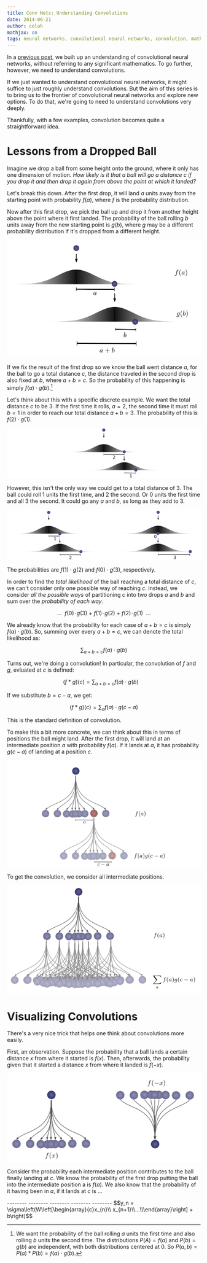 ```yaml
---
title: Conv Nets: Understanding Convolutions
date: 2014-06-21
author: colah
mathjax: on
tags: neural networks, convolutional neural networks, convolution, math, probability
---
```


In a [previous post](../2014-07-Conv-Nets-Modular/), we built up an understanding of convolutional neural networks, without referring to any significant mathematics. To go further, however, we need to understand convolutions.

If we just wanted to understand convolutional neural networks, it might suffice to just roughly understand convolutions. But the aim of this series is to bring us to the frontier of convolutional neural networks and explore new options. To do that, we're going to need to understand convolutions very deeply.

Thankfully, with a few examples, convolution becomes quite a straightforward idea.

Lessons from a Dropped Ball
============================

Imagine we drop a ball from some height onto the ground, where it only has one dimension of motion. *How likely is it that a ball will go a distance $c$ if you drop it and then drop it again from above the point at which it landed?*

Let's break this down. After the first drop, it will land $a$ units away from the starting point with probability $f(a)$, where $f$ is the probability distribution.

Now after this first drop, we pick the ball up and drop it from another height above the point where it first landed. The probability of the ball rolling $b$ units away from the new starting point is $g(b)$, where $g$ may be a different probability distribution if it's dropped from a different height.


<div class="bigcenterimgcontainer">
<img src="img/ProbConv-fagb.png" alt="" style="">
</div>
<div class="spaceafterimg"></div>


If we fix the result of the first drop so we know the ball went distance $a$, for the ball to go a total distance $c$, the distance traveled in the second drop is also fixed at $b$, where $a+b=c$. So the probability of this happening is simply $f(a) \cdot g(b)$.[^expl]

[^expl]:
    We want the probability of the ball rolling $a$ units the first time and also rolling $b$ units the second time. The distributions $P(A) = f(a)$ and $P(b) = g(b)$ are independent, with both distributions centered at 0. So $P(a,b) = P(a) * P(b) = f(a) \cdot g(b)$.

Let's think about this with a specific discrete example. We want the total distance $c$ to be 3. If the first time it rolls, $a=2$, the second time it must roll $b=1$ in order to reach our total distance $a+b=3$. The probability of this is $f(2) \cdot g(1)$. 

<div class="bigcenterimgcontainer">
<img src="img/ProbConv-split-21.png" alt="" style="">
</div>
<div class="spaceafterimg"></div>

However, this isn't the only way we could get to a total distance of 3. The ball could roll 1 units the first time, and 2 the second. Or 0 units the first time and all 3 the second. It could go any $a$ and $b$, as long as they add to 3.

<div class="bigcenterimgcontainer">
<img src="img/ProbConv-splits-12-03.png" alt="" style="">
</div>
<div class="spaceafterimg"></div>

The probabilities are $f(1) \cdot g(2)$ and $f(0) \cdot g(3)$, respectively.

In order to find the *total likelihood* of the ball reaching a total distance of $c$, we can't consider only one possible way of reaching $c$. Instead, we consider *all the possible ways* of partitioning $c$ into two drops $a$ and $b$ and sum over the *probability of each way*. 

$$...~~ f(0)\!\cdot\! g(3) ~+~ f(1)\!\cdot\! g(2) ~+~ f(2)\!\cdot\! g(1)~~...$$

We already know that the probability for each case of $a+b=c$ is simply $f(a) \cdot g(b)$. So, summing over every $a+b=c$, we can denote the total likelihood as:

$$\sum_{a+b=c} f(a) \cdot g(b)$$

Turns out, we're doing a convolution! In particular, the convolution of $f$ and $g$, evluated at $c$ is defined:

$$(f\ast g)(c) = \sum_{a+b=c} f(a) \cdot g(b)~~~~$$

If we substitute $b = c-a$, we get:

$$(f\ast g)(c) = \sum_a f(a) \cdot g(c-a)$$

This is the standard definition of convolution.


To make this a bit more concrete, we can think about this in terms of positions the ball might land. After the first drop, it will land at an intermediate position $a$ with probability $f(a)$. If it lands at $a$, it has probability $g(c-a)$ of landing at a position $c$.



<div class="bigcenterimgcontainer">
<img src="img/ProbConv-OnePath.png" alt="" style="">
</div>
<div class="spaceafterimg"></div>

To get the convolution, we consider all intermediate positions.

<div class="bigcenterimgcontainer">
<img src="img/ProbConv-SumPaths.png" alt="" style="">
</div>
<div class="spaceafterimg"></div>


Visualizing Convolutions
=========================

There's a very nice trick that helps one think about convolutions more easily.

First, an observation. Suppose the probability that a ball lands a certain distance $x$ from where it started is $f(x)$. Then, afterwards, the probability given that it started a distance $x$ from where it landed is $f(-x)$.


<div class="bigcenterimgcontainer">
<img src="img/ProbConv-Reverse.png" alt="" style="">
</div>
<div class="spaceafterimg"></div>



Consider the probability each intermediate position contributes to the ball finally landing at $c$. We know the probability of the first drop putting the ball into the intermediate position a is $f(a)$. We also know that the probability of it having been in $a$, if it lands at $c$ is ...















[^explab]: 
    We want the probability of the ball rolling $a$ units the first time and also rolling $b$ units the second time. There are two ways of getting to this, the way that is more mathematically intuitive, and the way that more closely adheres to the visuals of the problem. 

    We can consider $f$ and $g$ to be independent, with both distributions centered at 0 and then the distances $a$ and $b$ are added. So $P(a,b) = P(a) * P(b) = f(a) \cdot g(b)$. 

    Alternatively, we can think of the probability distribution $g$ as shifted over and centered at $a$, to better visually match the problem. In this view, $P(a,b) = P(a) \cdot P(a+b \vert a)$, because the shifted version is conditional on $a$ and we now want to find the total distance. This evaluates to $f(a) \cdot g(a+b-a)=f(a) \cdot g(b)$.

    So it doesn't matter whether we think about the indepedent probability distribution $g(x)$ or the conditional distribution $g(x-a)$ because both perspectives end up evaluating to the same thing.



<!-- [^StandardDefMotivation]



[^StandardDefMotivation]:
    It corresponds naturally to a slightly different way of thinking. Again, we consider the probability that the ball will fall $a$, $f(a)$. Then we consider the probability that it will land at $c$, given that it landed at $a$ the first time, $g(c-a)$.

    <div class="centerimgcontainer">
    <img src="img/ProbConv-fagca.png" alt="" style="">
    </div>
    <div class="spaceafterimg"></div>

    The result is, again,

    $$(f\ast g)(c) = \sum_a f(a) \cdot g(c-a)$$  --!>




--------

--------

--------

--------

--------


$$y_n = \sigma\left(W\left[\begin{array}{c}x_{n}\\ x_{n+1}\\...\\\end{array}\right] + b\right)$$



